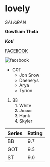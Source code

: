
# lovely
*SAI KIRAN*

**Gowtham Thota**

***Koti***

[FACEBOOK](https://www.facebook.com/)

![facebook](https://www.facebook.com/images/fb_icon_325x325.png)

* GOT
  * Jon Snow
  * Daenerys
  * Arya
  * Tyrion
1. BB
    1. White
    2. Jesse
    3. Hank
    4. Skyler
 
 Series|Rating
 -----|------
 BB|9.7
 GOT|9.5
 ST|9.0
